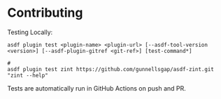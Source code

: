 # Contributing

Testing Locally:

```shell
asdf plugin test <plugin-name> <plugin-url> [--asdf-tool-version <version>] [--asdf-plugin-gitref <git-ref>] [test-command*]

#
asdf plugin test zint https://github.com/gunnellsgap/asdf-zint.git "zint --help"
```

Tests are automatically run in GitHub Actions on push and PR.
